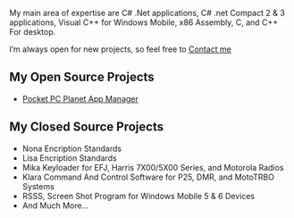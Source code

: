 My main area of expertise are C# .Net applications, C# .net Compact 2 & 3 applications, Visual C++ for Windows Mobile, x86 Assembly, C, and C++ For desktop. 

I’m always open for new projects, so feel free to [Contact me](mailto:help@rosesam.pw)

## My Open Source Projects
- [Pocket PC Planet App Manager](https://github.com/carcarjg/PPCP-AppManager)

## My Closed Source Projects

- Nona Encription Standards
- Lisa Encription Standards
- Mika Keyloader for EFJ, Harris 7X00/5X00 Series, and Motorola Radios
- Klara Command And Control Software for P25, DMR, and MotoTRBO Systems
- RSSS, Screen Shot Program for Windows Mobile 5 & 6 Devices
- And Much More...
